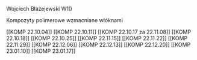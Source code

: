 Wojciech Błażejewski W10

Kompozyty polimerowe wzmacniane włóknami

[[KOMP 22.10.04]]
[[KOMP 22.10.11]]
[[KOMP 22.10.17 za 22.11.08]]
[[KOMP 22.10.18]]
[[KOMP 22.10.25]]
[[KOMP 22.11.15]]
[[KOMP 22.11.22]]
[[KOMP 22.11.29]]
[[KOMP 22.12.06]]
[[KOMP 22.12.13]]
[[KOMP 22.12.20]]
[[KOMP 23.01.10]]
[[KOMP 23.01.17]]

